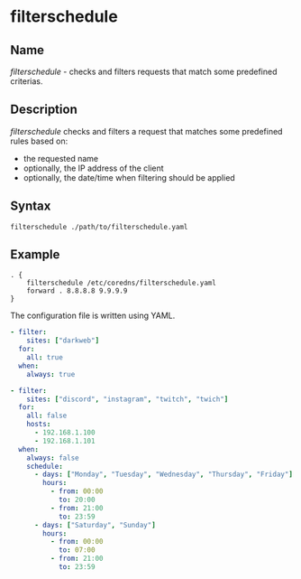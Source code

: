 # filterschedule

## Name

*filterschedule* - checks and filters requests that match some predefined criterias.

## Description

*filterschedule* checks and filters a request that matches some predefined rules based on:
* the requested name
* optionally, the IP address of the client
* optionally, the date/time when filtering should be applied

## Syntax

~~~
filterschedule ./path/to/filterschedule.yaml
~~~

## Example

~~~ corefile
. {
    filterschedule /etc/coredns/filterschedule.yaml
    forward . 8.8.8.8 9.9.9.9
}
~~~

The configuration file is written using YAML.
~~~ yaml
- filter:
    sites: ["darkweb"]
  for:
    all: true
  when:
    always: true

- filter:
    sites: ["discord", "instagram", "twitch", "twich"]
  for:
    all: false
    hosts:
      - 192.168.1.100
      - 192.168.1.101
  when:
    always: false
    schedule:
      - days: ["Monday", "Tuesday", "Wednesday", "Thursday", "Friday"]
        hours:
          - from: 00:00
            to: 20:00
          - from: 21:00
            to: 23:59
      - days: ["Saturday", "Sunday"]
        hours:
          - from: 00:00
            to: 07:00
          - from: 21:00
            to: 23:59
~~~
